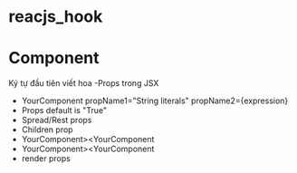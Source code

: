 # reacjs_hook

# Component
Ký tự đầu tiên viết hoa
-Props trong JSX
  - YourComponent
      propName1="String literals"
      propName2={expression}
  - Props default is "True"
  - Spread/Rest props
  - Children prop
  - YourComponent><YourComponent
  - YourComponent><YourComponent
  - render props

